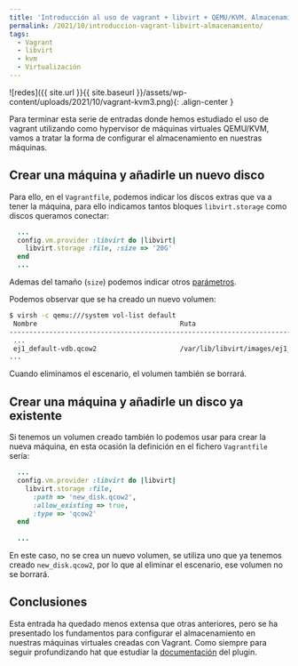 ```yaml
---
title: 'Introducción al uso de vagrant + libvirt + QEMU/KVM. Almacenamiento.'
permalink: /2021/10/introduccion-vagrant-libvirt-almacenamiento/
tags:
  - Vagrant
  - libvirt
  - kvm
  - Virtualización
---
```


![redes]({{ site.url }}{{ site.baseurl }}/assets/wp-content/uploads/2021/10/vagrant-kvm3.png){: .align-center }

Para terminar esta serie de entradas donde hemos estudiado el uso de vagrant utilizando como hypervisor de máquinas virtuales QEMU/KVM, vamos a tratar la forma de configurar el almacenamiento en nuestras máquinas.

## Crear una máquina y añadirle un nuevo disco

Para ello, en el `Vagrantfile`, podemos indicar los discos extras que va a tener la máquina, para ello indicamos tantos bloques `libvirt.storage` como discos queramos conectar:

```ruby
  ...
  config.vm.provider :libvirt do |libvirt|
    libvirt.storage :file, :size => '20G'
  end
  ...
```

Ademas del tamaño (`size`) podemos indicar otros [parámetros](https://github.com/vagrant-libvirt/vagrant-libvirt#additional-disks).

Podemos observar que se ha creado un nuevo volumen:

```bash
$ virsh -c qemu:///system vol-list default
 Nombre                                    Ruta
----------------------------------------------------------------------------------------------------------
 ...
 ej1_default-vdb.qcow2                     /var/lib/libvirt/images/ej1_default-vdb.qcow2
...
```

Cuando eliminamos el escenario, el volumen también se borrará.

## Crear una máquina y añadirle un disco ya existente

Si tenemos un volumen creado también lo podemos usar para crear la nueva máquina, en esta ocasión la definición en el fichero `Vagrantfile` sería:

```ruby
  ...
  config.vm.provider :libvirt do |libvirt|
    libvirt.storage :file, 
      :path => 'new_disk.qcow2', 
      :allow_existing => true,  
      :type => 'qcow2'
  end
  
  ...
```

En este caso, no se crea un nuevo volumen, se utiliza uno que ya tenemos creado `new_disk.qcow2`, por lo que al eliminar el escenario, ese volumen no se borrará.

## Conclusiones

Esta entrada ha quedado menos extensa que otras anteriores, pero se ha presentado los fundamentos para configurar el almacenamiento en nuestras máquinas virtuales creadas con Vagrant. Como siempre para seguir profundizando hat que estudiar la [documentación](https://github.com/vagrant-libvirt/vagrant-libvirt#additional-disks) del plugin.